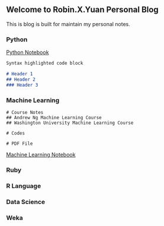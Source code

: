 ## Welcome to Robin.X.Yuan Personal Blog

This is blog is built for maintain my personal notes.

### Python

[Python Notebook](https://)

```markdown
Syntax highlighted code block

# Header 1
## Header 2
### Header 3

```

### Machine Learning

```
# Course Notes
## Andrew Ng Machine Learning Course
## Washington University Machine Learning Course

# Codes

# PDF File

```
[Machine Learning Notebook](https://robinxyuanblog.github.io/MachineLearningNotes/)

### Ruby

### R Language

### Data Science

### Weka

